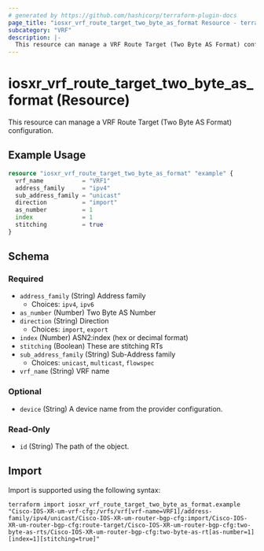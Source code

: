 ```yaml
---
# generated by https://github.com/hashicorp/terraform-plugin-docs
page_title: "iosxr_vrf_route_target_two_byte_as_format Resource - terraform-provider-iosxr"
subcategory: "VRF"
description: |-
  This resource can manage a VRF Route Target (Two Byte AS Format) configuration.
---
```


# iosxr_vrf_route_target_two_byte_as_format (Resource)

This resource can manage a VRF Route Target (Two Byte AS Format) configuration.

## Example Usage

```terraform
resource "iosxr_vrf_route_target_two_byte_as_format" "example" {
  vrf_name           = "VRF1"
  address_family     = "ipv4"
  sub_address_family = "unicast"
  direction          = "import"
  as_number          = 1
  index              = 1
  stitching          = true
}
```

<!-- schema generated by tfplugindocs -->
## Schema

### Required

- `address_family` (String) Address family
  - Choices: `ipv4`, `ipv6`
- `as_number` (Number) Two Byte AS Number
- `direction` (String) Direction
  - Choices: `import`, `export`
- `index` (Number) ASN2:index (hex or decimal format)
- `stitching` (Boolean) These are stitching RTs
- `sub_address_family` (String) Sub-Address family
  - Choices: `unicast`, `multicast`, `flowspec`
- `vrf_name` (String) VRF name

### Optional

- `device` (String) A device name from the provider configuration.

### Read-Only

- `id` (String) The path of the object.

## Import

Import is supported using the following syntax:

```shell
terraform import iosxr_vrf_route_target_two_byte_as_format.example "Cisco-IOS-XR-um-vrf-cfg:/vrfs/vrf[vrf-name=VRF1]/address-family/ipv4/unicast/Cisco-IOS-XR-um-router-bgp-cfg:import/Cisco-IOS-XR-um-router-bgp-cfg:route-target/Cisco-IOS-XR-um-router-bgp-cfg:two-byte-as-rts/Cisco-IOS-XR-um-router-bgp-cfg:two-byte-as-rt[as-number=1][index=1][stitching=true]"
```
